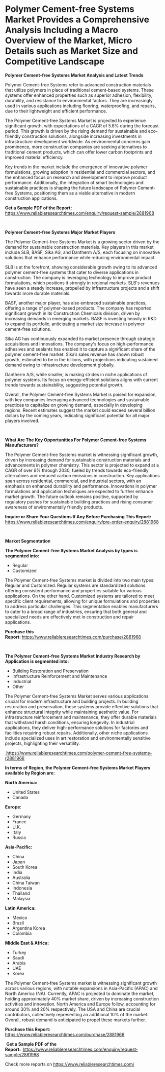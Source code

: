 <p><h1>Polymer Cement-free Systems Market Provides a Comprehensive Analysis Including a Macro Overview of the Market, Micro Details such as Market Size and Competitive Landscape</h1></p><p><strong>Polymer Cement-free Systems Market Analysis and Latest Trends</strong></p>
<p><p>Polymer Cement-free Systems refer to advanced construction materials that utilize polymers in place of traditional cement-based systems. These systems offer enhanced properties such as superior adhesion, flexibility, durability, and resistance to environmental factors. They are increasingly used in various applications including flooring, waterproofing, and repairs, due to their lightweight and efficient performance.</p><p>The Polymer Cement-free Systems Market is projected to experience significant growth, with expectations of a CAGR of 5.6% during the forecast period. This growth is driven by the rising demand for sustainable and eco-friendly construction solutions, alongside increasing investments in infrastructure development worldwide. As environmental concerns gain prominence, more construction companies are seeking alternatives to traditional cement products, which can offer lower carbon footprints and improved material efficiency.</p><p>Key trends in the market include the emergence of innovative polymer formulations, growing adoption in residential and commercial sectors, and the enhanced focus on research and development to improve product performance. Additionally, the integration of smart technologies and sustainable practices is shaping the future landscape of Polymer Cement-free Systems, positioning them as a viable alternative in modern construction applications.</p></p>
<p><strong>Get a Sample PDF of the Report:&nbsp;</strong> <a href="https://www.reliableresearchtimes.com/enquiry/request-sample/2881968?utm_campaign=2275&utm_medium=2&utm_source=Github&utm_content=ia&utm_term=12032025&utm_id=polymer-cement-free-systems">https://www.reliableresearchtimes.com/enquiry/request-sample/2881968</a></p>
<p>&nbsp;</p>
<p><strong>Polymer Cement-free Systems Major Market Players</strong></p>
<p><p>The Polymer Cement-free Systems Market is a growing sector driven by the demand for sustainable construction materials. Key players in this market include SLB, BASF, Sika AG, and Dantherm A/S, each focusing on innovative solutions that enhance performance while reducing environmental impact.</p><p>SLB is at the forefront, showing considerable growth owing to its advanced polymer cement-free systems that cater to diverse applications in construction. The company is leveraging technology to improve product formulations, which positions it strongly in regional markets. SLB's revenues have seen a steady increase, propelled by infrastructure projects and a shift towards more durable materials.</p><p>BASF, another major player, has also embraced sustainable practices, offering a range of polymer-based products. The company has reported significant growth in its Construction Chemicals division, driven by increasing demands in emerging markets. BASF is investing heavily in R&D to expand its portfolio, anticipating a market size increase in polymer cement-free solutions.</p><p>Sika AG has continuously expanded its market presence through strategic acquisitions and innovations. The company's focus on high-performance adhesives and sealants has enabled it to capture a significant share of the polymer cement-free market. Sika’s sales revenue has shown robust growth, estimated to be in the billions, with projections indicating sustained demand owing to infrastructure development globally.</p><p>Dantherm A/S, while smaller, is making strides in niche applications of polymer systems. Its focus on energy-efficient solutions aligns with current trends towards sustainability, suggesting potential growth.</p><p>Overall, the Polymer Cement-free Systems Market is poised for expansion, with key companies leveraging advanced technologies and sustainable practices to capitalize on growing demand, especially in developing regions. Recent estimates suggest the market could exceed several billion dollars by the coming years, indicating significant potential for all major players involved.</p></p>
<p>&nbsp;</p>
<p><strong>What Are The Key Opportunities For Polymer Cement-free Systems Manufacturers?</strong></p>
<p><p>The Polymer Cement-free Systems market is witnessing significant growth, driven by increasing demand for sustainable construction materials and advancements in polymer chemistry. This sector is projected to expand at a CAGR of over 6% through 2030, fueled by trends towards eco-friendly alternatives and reduced carbon emissions in construction. Key applications span across residential, commercial, and industrial sectors, with an emphasis on enhanced durability and performance. Innovations in polymer formulations and application techniques are expected to further enhance market growth. The future outlook remains positive, supported by regulatory pushes for sustainable building practices and rising consumer awareness of environmentally friendly products.</p></p>
<p><strong>Inquire or Share Your Questions If Any Before Purchasing This Report:</strong> <a href="https://www.reliableresearchtimes.com/enquiry/pre-order-enquiry/2881968?utm_campaign=2275&utm_medium=2&utm_source=Github&utm_content=ia&utm_term=12032025&utm_id=polymer-cement-free-systems">https://www.reliableresearchtimes.com/enquiry/pre-order-enquiry/2881968</a></p>
<p>&nbsp;</p>
<p><strong>Market Segmentation</strong></p>
<p><strong>The Polymer Cement-free Systems Market Analysis by types is segmented into:</strong></p>
<p><ul><li>Regular</li><li>Customized</li></ul></p>
<p><p>The Polymer Cement-free Systems market is divided into two main types: Regular and Customized. Regular systems are standardized solutions offering consistent performance and properties suitable for various applications. On the other hand, Customized systems are tailored to meet specific client requirements, allowing for unique formulations and properties to address particular challenges. This segmentation enables manufacturers to cater to a broad range of industries, ensuring that both general and specialized needs are effectively met in construction and repair applications.</p></p>
<p><strong>Purchase this Report:&nbsp;</strong><a href="https://www.reliableresearchtimes.com/purchase/2881968?utm_campaign=2275&utm_medium=2&utm_source=Github&utm_content=ia&utm_term=12032025&utm_id=polymer-cement-free-systems">https://www.reliableresearchtimes.com/purchase/2881968</a></p>
<p>&nbsp;</p>
<p><strong>The Polymer Cement-free Systems Market Industry Research by Application is segmented into:</strong></p>
<p><ul><li>Building Restoration and Preservation</li><li>Infrastructure Reinforcement and Maintenance</li><li>Industrial</li><li>Other</li></ul></p>
<p><p>The Polymer Cement-free Systems Market serves various applications crucial for modern infrastructure and building projects. In building restoration and preservation, these systems provide effective solutions that enhance structural integrity while maintaining aesthetic value. For infrastructure reinforcement and maintenance, they offer durable materials that withstand harsh conditions, ensuring longevity. In industrial applications, they deliver high-performance solutions for factories and facilities requiring robust repairs. Additionally, other niche applications include specialized uses in art restoration and environmentally sensitive projects, highlighting their versatility.</p></p>
<p><a href="https://www.reliableresearchtimes.com/polymer-cement-free-systems-r2881968?utm_campaign=2275&utm_medium=2&utm_source=Github&utm_content=ia&utm_term=12032025&utm_id=polymer-cement-free-systems">&nbsp;https://www.reliableresearchtimes.com/polymer-cement-free-systems-r2881968</a></p>
<p><strong>In terms of Region, the Polymer Cement-free Systems Market Players available by Region are:</strong></p>
<p>
    <p> <strong> North America: </strong>
        <ul>
            <li>United States</li>
            <li>Canada</li>
        </ul>
        </p> 
    <p> <strong> Europe: </strong>
        <ul>
            <li>Germany</li>
            <li>France</li>
            <li>U.K.</li>
            <li>Italy</li>
            <li>Russia</li>
        </ul>
        </p> 
    <p> <strong> Asia-Pacific: </strong>
        <ul>
            <li>China</li>
            <li>Japan</li>
            <li>South Korea</li>
            <li>India</li>
            <li>Australia</li>
            <li>China Taiwan</li>
            <li>Indonesia</li>
            <li>Thailand</li>
            <li>Malaysia</li>
        </ul>
        </p> 
    <p> <strong> Latin America: </strong>
        <ul>
            <li>Mexico</li>
            <li>Brazil</li>
            <li>Argentina Korea</li>
            <li>Colombia</li>
        </ul>
        </p> 
    <p> <strong> Middle East & Africa: </strong>
        <ul>
            <li>Turkey</li>
            <li>Saudi</li>
            <li>Arabia</li>
            <li>UAE</li>
            <li>Korea</li>
        </ul>
    </p>
    </p>
<p><p>The Polymer Cement-free Systems market is witnessing significant growth across various regions, with notable expansions in Asia-Pacific (APAC) and North America (NA). Currently, APAC is projected to dominate the market, holding approximately 40% market share, driven by increasing construction activities and innovation. North America and Europe follow, accounting for around 30% and 20% respectively. The USA and China are crucial contributors, collectively representing an additional 10% of the market. Overall, robust demand is anticipated to propel these markets further.</p></p>
<p><strong>Purchase this Report: </strong><a href="https://www.reliableresearchtimes.com/purchase/2881968?utm_campaign=2275&utm_medium=2&utm_source=Github&utm_content=ia&utm_term=12032025&utm_id=polymer-cement-free-systems">https://www.reliableresearchtimes.com/purchase/2881968</a></p>
<p>&nbsp;<strong>Get a Sample PDF of the Report:&nbsp;&nbsp;</strong><a href="https://www.reliableresearchtimes.com/enquiry/request-sample/2881968?utm_campaign=2275&utm_medium=2&utm_source=Github&utm_content=ia&utm_term=12032025&utm_id=polymer-cement-free-systems">https://www.reliableresearchtimes.com/enquiry/request-sample/2881968</a></p>
<p><strong></strong></p>
<p>Check more reports on <a href="https://www.reliableresearchtimes.com/?utm_campaign=2275&utm_medium=2&utm_source=Github&utm_content=ia&utm_term=12032025&utm_id=polymer-cement-free-systems">https://www.reliableresearchtimes.com/</a></p>